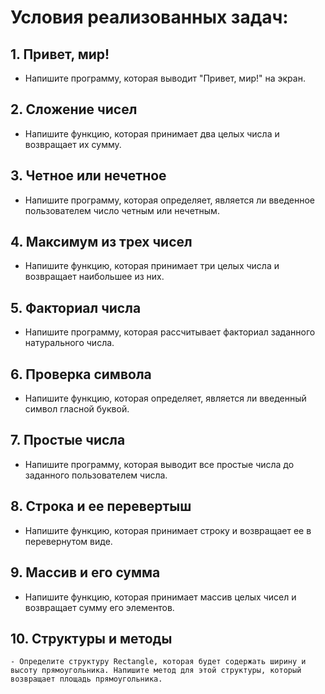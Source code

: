 # Условия реализованных задач:

## 1. Привет, мир!
   - Напишите программу, которая выводит "Привет, мир!" на экран.

## 2. Сложение чисел
   - Напишите функцию, которая принимает два целых числа и возвращает их сумму.

## 3. Четное или нечетное
   - Напишите программу, которая определяет, является ли введенное пользователем число четным или нечетным.

## 4. Максимум из трех чисел
   - Напишите функцию, которая принимает три целых числа и возвращает наибольшее из них.

## 5. Факториал числа
   - Напишите программу, которая рассчитывает факториал заданного натурального числа.

## 6. Проверка символа
   - Напишите функцию, которая определяет, является ли введенный символ гласной буквой.

## 7. Простые числа
   - Напишите программу, которая выводит все простые числа до заданного пользователем числа.

## 8. Строка и ее перевертыш
   - Напишите функцию, которая принимает строку и возвращает ее в перевернутом виде.

## 9. Массив и его сумма
   - Напишите функцию, которая принимает массив целых чисел и возвращает сумму его элементов.

## 10. Структуры и методы
    - Определите структуру Rectangle, которая будет содержать ширину и высоту прямоугольника. Напишите метод для этой структуры, который возвращает площадь прямоугольника.
